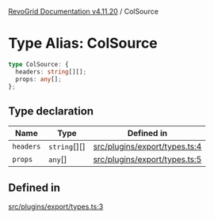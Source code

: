 [RevoGrid Documentation v4.11.20](README.md) / ColSource

# Type Alias: ColSource

```ts
type ColSource: {
  headers: string[][];
  props: any[];
};
```

## Type declaration

| Name | Type | Defined in |
| ------ | ------ | ------ |
| `headers` | `string`[][] | [src/plugins/export/types.ts:4](https://github.com/revolist/revogrid/blob/4b7a998aefffde7f50261e3e7336253a89c4c269/src/plugins/export/types.ts#L4) |
| `props` | `any`[] | [src/plugins/export/types.ts:5](https://github.com/revolist/revogrid/blob/4b7a998aefffde7f50261e3e7336253a89c4c269/src/plugins/export/types.ts#L5) |

## Defined in

[src/plugins/export/types.ts:3](https://github.com/revolist/revogrid/blob/4b7a998aefffde7f50261e3e7336253a89c4c269/src/plugins/export/types.ts#L3)

